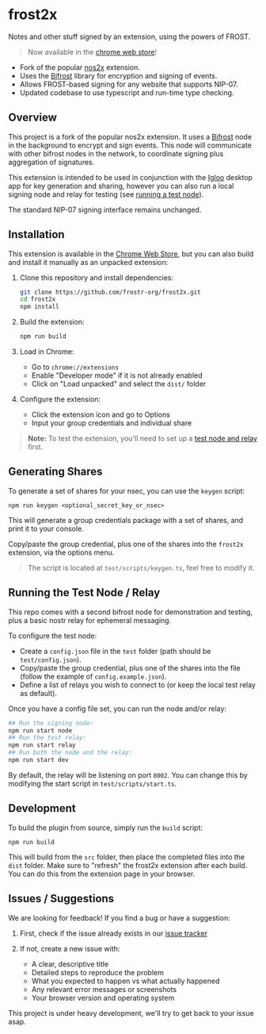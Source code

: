 # frost2x

Notes and other stuff signed by an extension, using the powers of FROST.

> Now available in the [chrome web store](https://chromewebstore.google.com/detail/frost2x/gpbndcgoaehgeckcfmmbmaaaeljnaiof)!

* Fork of the popular [nos2x](https://github.com/fiatjaf/nos2x) extension.
* Uses the [Bifrost](https://github.com/frostr-org/bifrost) library for encryption and signing of events.
* Allows FROST-based signing for any website that supports NIP-07.
* Updated codebase to use typescript and run-time type checking.

## Overview

This project is a fork of the popular nos2x extension. It uses a [Bifrost](https://github.com/frostr-org/bifrost) node in the background to encrypt and sign events. This node will communicate with other bifrost nodes in the network, to coordinate signing plus aggregation of signatures.

This extension is intended to be used in conjunction with the [Igloo](https://github.com/frostr-org/igloo) desktop app for key generation and sharing, however you can also run a local signing node and relay for testing (see [running a test node](#running-the-test-node--relay)).

The standard NIP-07 signing interface remains unchanged.

## Installation

This extension is available in the [Chrome Web Store](https://chromewebstore.google.com/detail/frost2x/gpbndcgoaehgeckcfmmbmaaaeljnaiof), but you can also build and install it manually as an unpacked extension:

1. Clone this repository and install dependencies:
   ```bash
   git clone https://github.com/frostr-org/frost2x.git
   cd frost2x
   npm install
   ```
2. Build the extension:
   ```bash
   npm run build
   ```
3. Load in Chrome:
   - Go to `chrome://extensions`
   - Enable "Developer mode" if it is not already enabled
   - Click on "Load unpacked" and select the `dist/` folder

4. Configure the extension:
   - Click the extension icon and go to Options
   - Input your group credentials and individual share

> **Note:** To test the extension, you'll need to set up a [test node and relay](#running-the-test-node--relay) first.

## Generating Shares

To generate a set of shares for your nsec, you can use the `keygen` script:

```
npm run keygen <optional_secret_key_or_nsec>
```

This will generate a group credentials package with a set of shares, and print it to your console.

Copy/paste the group credential, plus one of the shares into the `frost2x` extension, via the options menu.

> The script is located at `test/scripts/keygen.ts`, feel free to modify it.

## Running the Test Node / Relay

This repo comes with a second bifrost node for demonstration and testing, plus a basic nostr relay for ephemeral messaging.

To configure the test node:

* Create a `config.json` file in the `test` folder (path should be `test/config.json`).
* Copy/paste the group credential, plus one of the shares into the file (follow the example of `config.example.json`).
* Define a list of relays you wish to connect to (or keep the local test relay as default).

Once you have a config file set, you can run the node and/or relay:

```bash
## Run the signing node:
npm run start node
## Run the test relay:
npm run start relay
## Run both the node and the relay:
npm run start dev
```

By default, the relay will be listening on port `8002`. You can change this by modifying the start script in `test/scripts/start.ts`.

## Development

To build the plugin from source, simply run the `build` script:

```
npm run build
```

This will build from the `src` folder, then place the completed files into the `dist` folder. Make sure to "refresh" the frost2x extension after each build. You can do this from the extension page in your browser.

## Issues / Suggestions

We are looking for feedback! If you find a bug or have a suggestion:

1. First, check if the issue already exists in our [issue tracker](https://github.com/frostr-org/frost2x/issues)

2. If not, create a new issue with:
   - A clear, descriptive title
   - Detailed steps to reproduce the problem
   - What you expected to happen vs what actually happened
   - Any relevant error messages or screenshots
   - Your browser version and operating system

This project is under heavy development, we'll try to get back to your issue asap.
